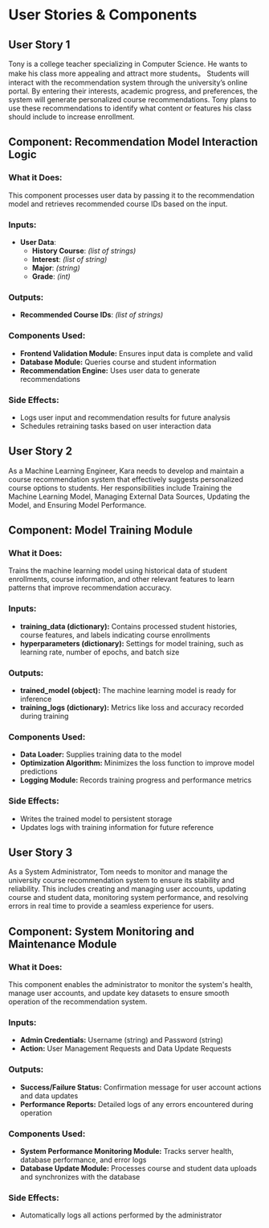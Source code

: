 # User Stories & Components


## User Story 1

Tony is a college teacher specializing in Computer Science. He wants to make his class more appealing and attract more students。 Students will interact with the recommendation system through the university’s online portal. By entering their interests, academic progress, and preferences, the system will generate personalized course recommendations. Tony plans to use these recommendations to identify what content or features his class should include to increase enrollment.


## Component: Recommendation Model Interaction Logic

### What it Does:
This component processes user data by passing it to the recommendation model and retrieves recommended course IDs based on the input.

### Inputs:
- **User Data**:
  - **History Course**: *(list of strings)*
  - **Interest**: *(list of string)*
  - **Major**: *(string)*
  - **Grade**: *(int)*

### Outputs:
- **Recommended Course IDs**: *(list of strings)*

### Components Used:
- **Frontend Validation Module:** Ensures input data is complete and valid
- **Database Module:** Queries course and student information
- **Recommendation Engine:** Uses user data to generate recommendations

### Side Effects:
- Logs user input and recommendation results for future analysis
- Schedules retraining tasks based on user interaction data



## User Story 2
 
As a Machine Learning Engineer, Kara needs to develop and maintain a course recommendation system that effectively suggests personalized course options to students. Her responsibilities include Training the Machine Learning Model, Managing External Data Sources, Updating the Model, and Ensuring Model Performance.


## Component: Model Training Module

### What it Does:
Trains the machine learning model using historical data of student enrollments, course information, and other relevant features to learn patterns that improve recommendation accuracy.

### Inputs:
- **training_data (dictionary):** Contains processed student histories, course features, and labels indicating course enrollments
- **hyperparameters (dictionary):** Settings for model training, such as learning rate, number of epochs, and batch size

### Outputs:
- **trained_model (object):** The machine learning model is ready for inference
- **training_logs (dictionary):** Metrics like loss and accuracy recorded during training

### Components Used:
- **Data Loader:** Supplies training data to the model
- **Optimization Algorithm:** Minimizes the loss function to improve model predictions
- **Logging Module:** Records training progress and performance metrics

### Side Effects:
- Writes the trained model to persistent storage
- Updates logs with training information for future reference


## User Story 3

As a System Administrator, Tom needs to monitor and manage the university course recommendation system to ensure its stability and reliability. This includes creating and managing user accounts, updating course and student data, monitoring system performance, and resolving errors in real time to provide a seamless experience for users.

## Component: System Monitoring and Maintenance Module

### What it Does:
This component enables the administrator to monitor the system's health, manage user accounts, and update key datasets to ensure smooth operation of the recommendation system.

### Inputs:
- **Admin Credentials:** Username (string) and Password (string)
- **Action:** User Management Requests and Data Update Requests

### Outputs:
- **Success/Failure Status:** Confirmation message for user account actions and data updates
- **Performance Reports:** Detailed logs of any errors encountered during operation

### Components Used:
- **System Performance Monitoring Module:** Tracks server health, database performance, and error logs
- **Database Update Module:** Processes course and student data uploads and synchronizes with the database

### Side Effects:
- Automatically logs all actions performed by the administrator
